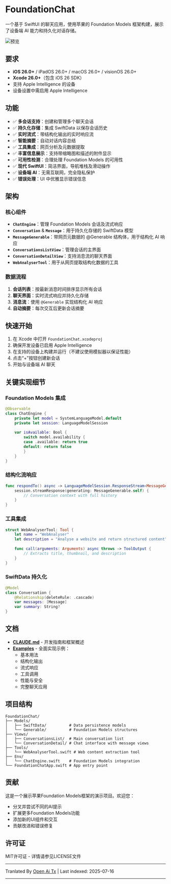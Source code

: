 ﻿
# FoundationChat

一个基于 SwiftUI 的聊天应用，使用苹果的 Foundation Models 框架构建，展示了设备端 AI 能力和持久化对话存储。

![预览](https://raw.githubusercontent.com/Dimillian/FoundationChat/main/Images/image.png)

## 要求

- **iOS 26.0+** / iPadOS 26.0+ / macOS 26.0+ / visionOS 26.0+
- **Xcode 26.0+**（包含 iOS 26 SDK）
- 支持 Apple Intelligence 的设备
- 设备设置中需启用 Apple Intelligence

## 功能

- ✅ **多会话支持**：创建和管理多个聊天会话
- ✅ **持久化存储**：集成 SwiftData 以保存会话历史
- ✅ **实时流式**：带结构化输出的实时响应流
- ✅ **智能摘要**：自动对话内容总结
- ✅ **工具集成**：网页分析及元数据提取
- ✅ **丰富信息展示**：支持带缩略图和描述的附件显示
- ✅ **可用性检测**：合理处理 Foundation Models 的可用性
- ✅ **现代 SwiftUI**：简洁界面，导航堆栈及滑动操作
- ✅ **设备端 AI**：无需互联网，完全隐私保护
- ✅ **错误处理**：UI 中优雅显示错误信息

## 架构

### 核心组件

- **`ChatEngine`**：管理 Foundation Models 会话及流式响应
- **`Conversation`** & **`Message`**：用于持久化存储的 SwiftData 模型
- **`MessageGenerable`**：带网页元数据的 @Generable 结构体，用于结构化 AI 响应
- **`ConversationsListView`**：管理会话的主界面
- **`ConversationDetailView`**：支持消息流的聊天界面
- **`WebAnalyserTool`**：用于从网页提取结构化数据的工具

### 数据流程

1. **会话列表**：按最新消息时间排序显示所有会话
2. **聊天界面**：实时流式响应并持久化存储
3. **消息流**：使用 `@Generable` 实现结构化 AI 响应
4. **自动摘要**：每次交互后更新会话摘要

## 快速开始

1. 在 Xcode 中打开 `FoundationChat.xcodeproj`
2. 确保开发设备已启用 Apple Intelligence
3. 在支持的设备上构建并运行（不建议使用模拟器以保证性能）
4. 点击“+”按钮创建新会话
5. 开始与设备端 AI 聊天

## 关键实现细节

### Foundation Models 集成
```swift
@Observable
class ChatEngine {
    private let model = SystemLanguageModel.default
    private let session: LanguageModelSession
    
    var isAvailable: Bool {
        switch model.availability {
        case .available: return true
        default: return false
        }
    }
}
```
### 结构化流响应

```swift
func respondTo() async -> LanguageModelSession.ResponseStream<MessageGenerable>? {
    session.streamResponse(generating: MessageGenerable.self) {
        // Conversation context with full history
    }
}
```


### 工具集成

```swift
struct WebAnalyserTool: Tool {
    let name = "WebAnalyser"
    let description = "Analyse a website and return structured content"
    
    func call(arguments: Arguments) async throws -> ToolOutput {
        // Extracts title, thumbnail, and description
    }
}
```
### SwiftData 持久化

```swift
@Model
class Conversation {
    @Relationship(deleteRule: .cascade)
    var messages: [Message]
    var summary: String?
}
```


## 文档

- **[CLAUDE.md](https://raw.githubusercontent.com/Dimillian/FoundationChat/main/CLAUDE.md)** - 开发指南和框架概述
- **[Examples](EXAMPLES/)** - 全面实现示例：
  - 基本用法
  - 结构化输出
  - 流式响应
  - 工具调用
  - 性能与安全
  - 完整聊天应用

## 项目结构


```
FoundationChat/
├── Models/
│   ├── SwiftData/          # Data persistence models
│   └── Generable/          # Foundation Models structures
├── Views/
│   ├── ConversationsList/  # Main conversation list
│   └── ConversationDetail/ # Chat interface with message views
├── Tools/
│   └── WebAnalyserTool.swift # Web content extraction tool
├── Env/
│   └── ChatEngine.swift    # Foundation Models integration
└── FoundationChatApp.swift # App entry point
```
## 贡献

这是一个展示苹果Foundation Models框架的演示项目。欢迎您：
- 分叉并尝试不同的AI提示
- 扩展更多Foundation Models功能
- 添加新的UI组件和交互
- 贡献改进和错误修复

## 许可证

MIT许可证 - 详情请参见LICENSE文件


---

Tranlated By [Open Ai Tx](https://github.com/OpenAiTx/OpenAiTx) | Last indexed: 2025-07-16

---